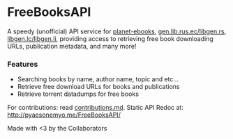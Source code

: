 # FreeBooksAPI

A speedy (unofficial) API service for [planet-ebooks](https://www.planetebook.com/), [gen.lib.rus.ec/libgen.rs](http://gen.lib.rus.ec/), [libgen.lc/libgen.li](http://libgen.lc/), providing access to retrieving free book downloading URLs, publication metadata, and many more!

### Features

- Searching books by name, author name, topic and etc...
- Retrieve free download URLs for books and publications
- Retrieve torrent datadumps for free books

For contributions: read [contributions.md](./contributions.md).
Static API Redoc at: http://pyaesonemyo.me/FreeBooksAPI/

Made with <3 by the Collaborators
